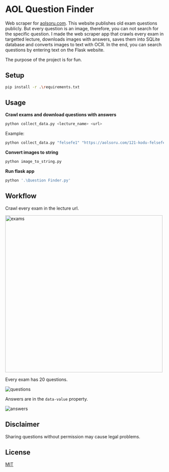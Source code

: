 # AOL Question Finder
Web scraper for [aolsoru.com](https://aolsoru.com/). This website publishes old exam questions publicly. But every question is an image, therefore, you can not search for the specific question. I made the web scraper app that crawls every exam in targetted lecture, downloads images with answers, saves them into SQLite database and converts images to text with OCR. In the end, you can search questions by entering text on the Flask website.

The purpose of the project is for fun.

## Setup 
```sh
pip install -r .\requirements.txt
```

## Usage
**Crawl exams and download questions with answers**
```sh
python collect_data.py <lecture_name> <url>
```
Example:
```sh
python collect_data.py "felsefe1" "https://aolsoru.com/121-kodu-felsefe-1-dersi-sinav-sorulari"
```
**Convert images to string**
```sh
python image_to_string.py
```
**Run flask app**
```sh
python '.\Question Finder.py'
```

## Workflow
Crawl every exam in the lecture url.

<img src="https://user-images.githubusercontent.com/73403802/126779792-b6a7bf38-072e-48da-b0ac-074b211ea946.png" alt="exams" width="500"/>

Every exam has 20 questions.

![questions](https://user-images.githubusercontent.com/73403802/126780648-e3243815-d3b0-47e0-9aae-ea4772395384.png)

Answers are in the `data-value` property.

![answers](https://user-images.githubusercontent.com/73403802/126780502-f2850ce5-009f-4bbe-8836-6c2989255165.png)

## Disclaimer
Sharing questions without permission may cause legal problems.

## License
[MIT](https://github.com/kb1337/AOL-Question-Finder/blob/0419e39cf5cc45cb53ac024fb4c306176a49a34f/LICENSE)
